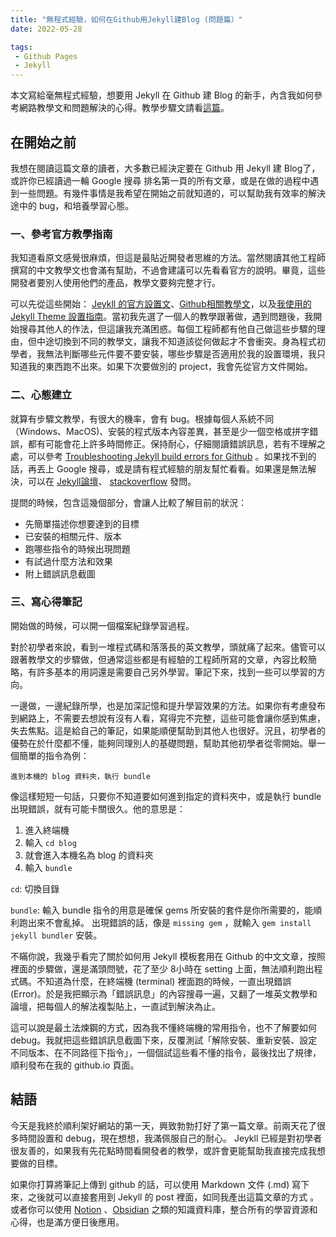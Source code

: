 ```yaml
---
title: "無程式經驗，如何在Github用Jekyll建Blog (問題篇）"
date: 2022-05-28

tags:
 - Github Pages
 - Jekyll
---
```


本文寫給毫無程式經驗，想要用 Jekyll 在 Github 建 Blog 的新手，內含我如何參考網路教學文和問題解決的心得。教學步驟文請看[這篇](https://studyoverload.github.io/jekyll-github)。

## 在開始之前
我想在閱讀這篇文章的讀者，大多數已經決定要在 Github 用 Jekyll 建 Blog了，或許你已經讀過一輪 Google 搜尋 排名第一頁的所有文章，或是在做的過程中遇到一些問題。有幾件事情是我希望在開始之前就知道的，可以幫助我有效率的解決途中的 bug，和培養學習心態。


### 一、參考官方教學指南
我知道看原文感覺很麻煩，但這是最貼近開發者思維的方法。當然閱讀其他工程師撰寫的中文教學文也會滿有幫助，不過會建議可以先看看官方的說明。畢竟，這些開發者要別人使用他們的產品，教學文要夠完整才行。

可以先從這些開始： [Jeykll 的官方設置文](https://jekyllrb.com/docs/installation)、[Github相關教學文](https://docs.github.com/en/pages/setting-up-a-github-pages-site-with-jekyll)，以及[我使用的 Jekyll Theme 設置指南](https://mmistakes.github.io/minimal-mistakes/docs/quick-start-guide)。當初我先選了一個人的教學跟著做，遇到問題後，我開始搜尋其他人的作法，但這讓我充滿困惑。每個工程師都有他自己做這些步驟的理由，但中途切換到不同的教學文，讓我不知道該從何做起才不會衝突。身為程式初學者，我無法判斷哪些元件要不要安裝，哪些步驟是否適用於我的設置環境，我只知道我的東西跑不出來。如果下次要做別的 project，我會先從官方文件開始。


### 二、心態建立
就算有步驟文教學，有很大的機率，會有 bug。根據每個人系統不同（Windows、MacOS)、安裝的程式版本內容差異，甚至是少一個空格或拼字錯誤，都有可能會花上許多時間修正。保持耐心，仔細閱讀錯誤訊息，若有不理解之處，可以參考 [Troubleshooting Jekyll build errors for Github](https://docs.github.com/en/pages/setting-up-a-github-pages-site-with-jekyll/troubleshooting-jekyll-build-errors-for-github-pages-sites) 。如果找不到的話，再丟上 Google 搜尋，或是請有程式經驗的朋友幫忙看看。如果還是無法解決，可以在 [Jekyll論壇](https://talk.jekyllrb.com/)、 [stackoverflow](https://stackoverflow.com/) 發問。

提問的時候，包含這幾個部分，會讓人比較了解目前的狀況：
* 先簡單描述你想要達到的目標
* 已安裝的相關元件、版本
* 跑哪些指令的時候出現問題
* 有試過什麼方法和效果
* 附上錯誤訊息截圖

### 三、寫心得筆記
開始做的時候，可以開一個檔案紀錄學習過程。

對於初學者來說，看到一堆程式碼和落落長的英文教學，頭就痛了起來。儘管可以跟著教學文的步驟做，但通常這些都是有經驗的工程師所寫的文章，內容比較簡略，有許多基本的用詞還是需要自己另外學習。筆記下來，找到一些可以學習的方向。

一邊做，一邊紀錄所學，也是加深記憶和提升學習效果的方法。如果你有考慮發布到網路上，不需要去想說有沒有人看，寫得完不完整，這些可能會讓你感到焦慮，失去焦點。這是給自己的筆記，如果能順便幫助到其他人也很好。況且，初學者的優勢在於什麼都不懂，能夠同理別人的基礎問題，幫助其他初學者從零開始。舉一個簡單的指令為例：
```
進到本機的 blog 資料夾，執行 bundle
```

像這樣短短一句話，只要你不知道要如何進到指定的資料夾中，或是執行 bundle 出現錯誤，就有可能卡關很久。他的意思是：

   1. 進入終端機
   2. 輸入 `cd blog`
   3. 就會進入本機名為 blog 的資料夾
   4. 輸入 `bundle`
   
   `cd`: 切換目錄

   `bundle`: 輸入 bundle 指令的用意是確保 gems 所安裝的套件是你所需要的，能順利跑出來不會亂掉。
   出現錯誤的話，像是 `missing gem` ，就輸入  `gem install jekyll bundler` 安裝。

不瞞你說，我幾乎看完了關於如何用 Jekyll 模板套用在 Github 的中文文章，按照裡面的步驟做，還是滿頭問號，花了至少 8小時在 setting 上面，無法順利跑出程式碼。不知道為什麼，在終端機  (terminal) 裡面跑的時候，一直出現錯誤 (Error)。於是我把顯示為「錯誤訊息」的內容搜尋一遍，又翻了一堆英文教學和論壇，把每個人的解法複製貼上，一直試到解決為止。

這可以說是最土法煉鋼的方式，因為我不懂終端機的常用指令，也不了解要如何 debug。我就把這些錯誤訊息截圖下來，反覆測試「解除安裝、重新安裝、設定不同版本、在不同路徑下指令」，一個個試這些看不懂的指令，最後找出了規律，順利發布在我的 github.io 頁面。

## 結語
今天是我終於順利架好網站的第一天，興致勃勃打好了第一篇文章。前兩天花了很多時間設置和 debug，現在想想，我滿佩服自己的耐心。 Jeykll 已經是對初學者很友善的，如果我有先花點時間看開發者的教學，或許會更能幫助我直接完成我想要做的目標。

如果你打算將筆記上傳到 github 的話，可以使用 Markdown 文件 (.md) 寫下來，之後就可以直接套用到 Jekyll 的 post 裡面，如同我產出這篇文章的方式 。或者你可以使用 [Notion](https://www.notion.so/product) 、[Obsidian](https://obsidian.md/) 之類的知識資料庫，整合所有的學習資源和心得，也是滿方便日後應用。
